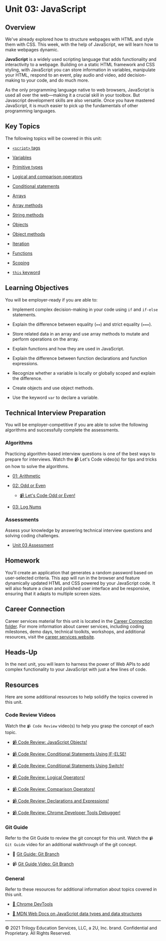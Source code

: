 # Unit 03: JavaScript

## Overview

We've already explored how to structure webpages with HTML and style them with CSS. This week, with the help of JavaScript, we will learn how to make webpages dynamic.

**JavaScript** is a widely used scripting language that adds functionality and interactivity to a webpage. Building on a static HTML framework and CSS styling, with JavaScript you can store information in variables, manipulate your HTML, respond to an event, play audio and video, add decision-making to your code, and do much more. 

As the only programming language native to web browsers, JavaScript is used all over the web&mdash;making it a crucial skill in your toolbox. But Javascript development skills are also versatile. Once you have mastered JavaScript, it is much easier to pick up the fundamentals of other programming languages. 

## Key Topics

The following topics will be covered in this unit:

 * [`<script>` tags](https://developer.mozilla.org/en-US/docs/Web/HTML/Element/script)

 * [Variables](https://developer.mozilla.org/en-US/docs/Web/JavaScript/Reference/Statements/var)

 * [Primitive types](https://developer.mozilla.org/en-US/docs/Glossary/Primitive)
 
 * [Logical and comparison operators](https://developer.mozilla.org/en-US/docs/Web/JavaScript/Guide/Expressions_and_Operators)
 
 * [Conditional statements](https://developer.mozilla.org/en-US/docs/Web/JavaScript/Reference/Statements/if...else)
 
 * [Arrays](https://developer.mozilla.org/en-US/docs/Web/JavaScript/Reference/Global_Objects/Array)
 
 * [Array methods](https://developer.mozilla.org/en-US/docs/Web/JavaScript/Reference/Global_Objects/Array#Instance_methods)

 * [String methods](https://developer.mozilla.org/en-US/docs/Web/JavaScript/Reference/Global_Objects/String#Instance_methods)
 
 * [Objects](https://developer.mozilla.org/en-US/docs/Web/JavaScript/Reference/Global_Objects/Object)
 
 * [Object methods](https://developer.mozilla.org/en-US/docs/Web/JavaScript/Guide/Working_with_Objects#Defining_methods)
 
 * [Iteration](https://developer.mozilla.org/en-US/docs/Web/JavaScript/Guide/Loops_and_iteration)
 
 * [Functions](https://developer.mozilla.org/en-US/docs/Web/JavaScript/Guide/Functions)
 
 * [Scoping](https://developer.mozilla.org/en-US/docs/Web/JavaScript/Guide/Grammar_and_types#Variable_scope) 
 
 * [`this` keyword](https://developer.mozilla.org/en-US/docs/Web/JavaScript/Reference/Operators/this)

## Learning Objectives

You will be employer-ready if you are able to: 

* Implement complex decision-making in your code using `if` and `if-else` statements. 

* Explain the difference between equality (`==`) and strict equality (`===`). 

* Store related data in an array and use array methods to mutate and perform operations on the array. 

* Explain functions and how they are used in JavaScript.

* Explain the difference between function declarations and function expressions. 

* Recognize whether a variable is locally or globally scoped and explain the difference.

* Create objects and use object methods. 

* Use the keyword `var` to declare a variable. 

## Technical Interview Preparation

You will be employer-competitive if you are able to solve the following algorithms and successfully complete the assessments.

### Algorithms

Practicing algorithm-based interview questions is one of the best ways to prepare for interviews. Watch the 📹 Let's Code video(s) for tips and tricks on how to solve the algorithms.

* [01: Arithmetic](03-Algorithms/01-arithmetic)

* [02: Odd or Even](03-Algorithms/02-odd-or-even)

  * [📹 Let's Code Odd or Even!](https://2u-20.wistia.com/medias/bnqjr1owj7)

* [03: Log Nums](03-Algorithms/03-log-nums)

### Assessments

Assess your knowledge by answering technical interview questions and solving coding challenges.

* [Unit 03 Assessment](https://forms.gle/WQNAEujgFBVm6kc79)

## Homework 

You'll create an application that generates a random password based on user-selected criteria. This app will run in the browser and feature dynamically updated HTML and CSS powered by your JavaScript code. It will also feature a clean and polished user interface and be responsive, ensuring that it adapts to multiple screen sizes.

## Career Connection

Career services material for this unit is located in the [Career Connection folder](04-Career-Connection/README.md). For more information about career services, including coding milestones, demo days, technical toolkits, workshops, and additional resources, visit the [career services website](https://careernetwork.2u.com/?utm_medium=Academics&utm_source=boot_camp/).

## Heads-Up

In the next unit, you will learn to harness the power of Web APIs to add complex functionality to your JavaScript with just a few lines of code. 

## Resources

Here are some additional resources to help solidify the topics covered in this unit.

### Code Review Videos

Watch the `📹 Code Review` video(s) to help you grasp the concept of each topic.

  * [📹 Code Review: JavaScript Objects!](https://2u-20.wistia.com/medias/iaiw7q7fkw)

  * [📹 Code Review: Conditional Statements Using IF-ELSE!](https://2u-20.wistia.com/medias/f28zc1b8b5)

  * [📹 Code Review: Conditional Statements Using Switch!](https://2u-20.wistia.com/medias/8zwr581zoi)

  * [📹 Code Review: Logical Operators!](https://2u-20.wistia.com/medias/0w91wfpqn8)

  * [📹 Code Review: Comparison Operators!](https://2u-20.wistia.com/medias/wcbladl6j9)

  * [📹 Code Review: Declarations and Expressions!](https://2u-20.wistia.com/medias/uzj26devb1)

  * [📹 Code Review: Chrome Developer Tools Debugger!](https://2u-20.wistia.com/medias/r56l5winew)

### Git Guide

Refer to the Git Guide to review the git concept for this unit. Watch the `📹 Git Guide` video for an additional walkthrough of the git concept.

  * 📖 [Git Guide: Git Branch](./01-Activities/27-Evr_Git-Branch)

  * 📹 [Git Guide Video: Git Branch](https://2u-20.wistia.com/medias/73tr86ngck)

### General

Refer to these resources for additional information about topics covered in this unit.

* [📖 Chrome DevTools](https://developers.google.com/web/tools/chrome-devtools/open)

* [📖 MDN Web Docs on JavaScript data types and data structures](https://developer.mozilla.org/en-US/docs/Web/JavaScript/Data_structures)

---

© 2021 Trilogy Education Services, LLC, a 2U, Inc. brand. Confidential and Proprietary. All Rights Reserved.
